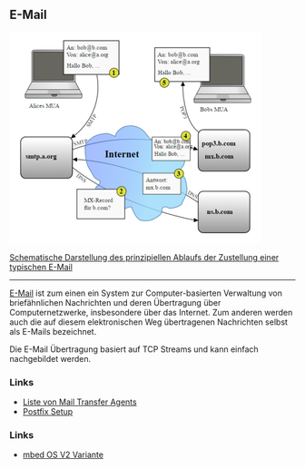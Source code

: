 ##  E-Mail

![](../../images/EMail.png) 

[Schematische Darstellung des prinzipiellen Ablaufs der Zustellung einer typischen E-Mail](https://de.wikipedia.org/wiki/E-Mail)

- - -

[E-Mail](https://de.wikipedia.org/wiki/E-Mail) ist zum einen ein System zur Computer-basierten Verwaltung von briefähnlichen Nachrichten und deren Übertragung über Computernetzwerke, insbesondere über das Internet. Zum anderen werden auch die auf diesem elektronischen Weg übertragenen Nachrichten selbst als E-Mails bezeichnet.

Die E-Mail Übertragung basiert auf TCP Streams und kann einfach nachgebildet werden.

### Links 

*   [Liste von Mail Transfer Agents](https://de.wikipedia.org/wiki/Mail_Transfer_Agent)
*   [Postfix Setup](https://help.ubuntu.com/community/PostfixBasicSetupHowto)

### Links

*  [mbed OS V2 Variante](https://developer.mbed.org/compiler/#import:/teams/smdiotkit2ch/code/TCPSocket_Mail/)
